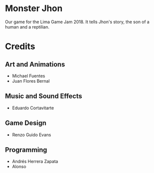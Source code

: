 # Monster Jhon

Our game for the Lima Game Jam 2018. It tells Jhon's story, the son of a human and a reptilian.

# Credits
## Art and Animations
* Michael Fuentes
* Juan Flores Bernal
## Music and Sound Effects
* Eduardo Cortavitarte
## Game Design
* Renzo Guido Evans
## Programming
* Andrés Herrera Zapata
* Alonso
